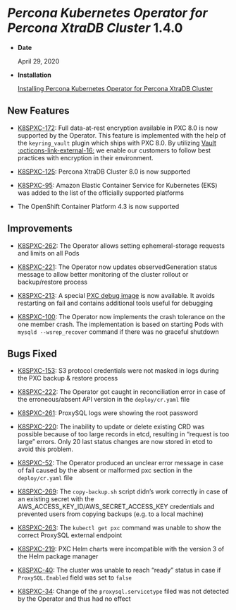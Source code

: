 # *Percona Kubernetes Operator for Percona XtraDB Cluster* 1.4.0


* **Date**

    April 29, 2020



* **Installation**

    [Installing Percona Kubernetes Operator for Percona XtraDB Cluster](../System-Requirements.md#installation-guidelines)


## New Features


* [K8SPXC-172](https://jira.percona.com/browse/K8SPXC-172): Full data-at-rest encryption available in PXC 8.0 is now supported by the Operator. This feature is implemented with the help of the `keyring_vault` plugin which ships with PXC 8.0.  By utilizing [Vault :octicons-link-external-16:](https://www.vaultproject.io) we enable our customers to follow best practices with encryption in their environment.


* [K8SPXC-125](https://jira.percona.com/browse/K8SPXC-125): Percona XtraDB Cluster 8.0 is now supported


* [K8SPXC-95](https://jira.percona.com/browse/K8SPXC-95): Amazon Elastic Container Service for Kubernetes (EKS)
was added to the list of the officially supported platforms


* The OpenShift Container Platform 4.3 is now supported

## Improvements


* [K8SPXC-262](https://jira.percona.com/browse/K8SPXC-262): The Operator allows setting ephemeral-storage requests and limits on all Pods


* [K8SPXC-221](https://jira.percona.com/browse/K8SPXC-221): The Operator now updates observedGeneration status message to allow better monitoring of the cluster rollout or backup/restore process


* [K8SPXC-213](https://jira.percona.com/browse/K8SPXC-213): A special [PXC debug image](../debug.md#debug-images) is now available. It avoids restarting on fail and contains additional tools useful for debugging


* [K8SPXC-100](https://jira.percona.com/browse/K8SPXC-100): The Operator now implements the crash tolerance on the one member crash. The implementation is based on starting Pods with `mysqld --wsrep_recover` command if there was no graceful shutdown

## Bugs Fixed


* [K8SPXC-153](https://jira.percona.com/browse/K8SPXC-153): S3 protocol credentials were not masked in logs during the PXC backup & restore process


* [K8SPXC-222](https://jira.percona.com/browse/K8SPXC-222): The Operator got caught in reconciliation error in case of the erroneous/absent API version in the `deploy/cr.yaml` file


* [K8SPXC-261](https://jira.percona.com/browse/K8SPXC-261): ProxySQL logs were showing the root password


* [K8SPXC-220](https://jira.percona.com/browse/K8SPXC-220): The inability to update or delete existing CRD was possible because of too large records in etcd, resulting in “request is too large” errors. Only 20 last status changes are now stored in etcd to avoid this problem.


* [K8SPXC-52](https://jira.percona.com/browse/K8SPXC-52): The Operator produced an unclear error message in case of fail caused by the absent or malformed pxc section in the `deploy/cr.yaml` file


* [K8SPXC-269](https://jira.percona.com/browse/K8SPXC-269): The `copy-backup.sh` script didn’s work correctly in case of an existing secret with the AWS_ACCESS_KEY_ID/AWS_SECRET_ACCESS_KEY credentials and prevented users from copying backups (e.g. to a local machine)


* [K8SPXC-263](https://jira.percona.com/browse/K8SPXC-263): The `kubectl get pxc` command was unable to show the correct ProxySQL external endpoint


* [K8SPXC-219](https://jira.percona.com/browse/K8SPXC-219): PXC Helm charts were incompatible with the version 3 of the Helm package manager


* [K8SPXC-40](https://jira.percona.com/browse/K8SPXC-40): The cluster was unable to reach “ready” status in case if `ProxySQL.Enabled` field was set to `false`


* [K8SPXC-34](https://jira.percona.com/browse/K8SPXC-34): Change of the `proxysql.servicetype` filed was not detected by the Operator and thus had no effect
